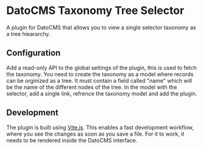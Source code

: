 # DatoCMS Taxonomy Tree Selector

A plugin for DatoCMS that allows you to view a single selector taxonomy as a tree hieararchy.


## Configuration

Add a read-only API to the global settings of the plugin, this is used to fetch the taxonomy. You need to create the taxonomy as a model where records can be orginized as a tree. It must contain a field called "name" which will be the name of the different nodes of the tree. In the model with the selector, add a single link, refrence the taxonomy model and add the plugin. 

## Development

The plugin is built using [Vite.js](https://vitejs.dev/). This enables a fast
development workflow, where you see the changes as soon as you save a file. For
it to work, it needs to be rendered inside the DatoCMS interface.
